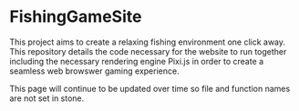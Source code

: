 # FishingGameSite

This project aims to create a relaxing fishing environment one click away. This repository details the code necessary for the website to run together including the necessary rendering engine Pixi.js in order to create a seamless web browswer gaming experience.

This page will continue to be updated over time so file and function names are not set in stone.
